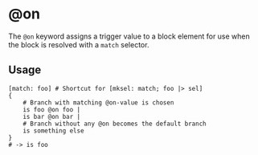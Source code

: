 # @on

The `@on` keyword assigns a trigger value to a block element for use when the block is resolved with a `match` selector.

## Usage

```rant
[match: foo] # Shortcut for [mksel: match; foo |> sel]
{
    # Branch with matching @on-value is chosen
    is foo @on foo |
    is bar @on bar |
    # Branch without any @on becomes the default branch
    is something else
}
# -> is foo
```